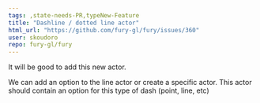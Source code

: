 ```yaml
---
tags: ,state-needs-PR,typeNew-Feature
title: "Dashline / dotted line actor"
html_url: "https://github.com/fury-gl/fury/issues/360"
user: skoudoro
repo: fury-gl/fury
---
```


It will be good to add this new actor.

We can add an option to the line actor or create a specific actor. This actor should contain an option for this type of dash (point, line, etc)
